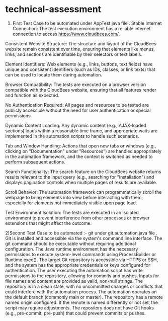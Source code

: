 # technical-assessment
1) First Test Case to be automated under AppTest.java file .
Stable Internet Connection: The test execution environment has a reliable internet connection to access https://www.cloudbees.com/.

Consistent Website Structure: The structure and layout of the CloudBees website remain consistent over time, ensuring that elements like menus, links, and sections are identifiable by their selectors or text labels.

Element Identifiers: Web elements (e.g., links, buttons, text fields) have unique and consistent identifiers (such as IDs, classes, or link texts) that can be used to locate them during automation.

Browser Compatibility: The tests are executed on a browser version compatible with the CloudBees website, ensuring that all features render and function as expected.

No Authentication Required: All pages and resources to be tested are publicly accessible without the need for user authentication or special permissions.

Dynamic Content Loading: Any dynamic content (e.g., AJAX-loaded sections) loads within a reasonable time frame, and appropriate waits are implemented in the automation scripts to handle such scenarios.

Tab and Window Handling: Actions that open new tabs or windows (e.g., clicking on "Documentation" under "Resources") are handled appropriately in the automation framework, and the context is switched as needed to perform subsequent actions.

Search Functionality: The search feature on the CloudBees website returns results relevant to the input query (e.g., searching for "Installation") and displays pagination controls when multiple pages of results are available.

Scroll Behavior: The automation framework can programmatically scroll the webpage to bring elements into view before interacting with them, especially for elements not immediately visible upon page load.

Test Environment Isolation: The tests are executed in an isolated environment to prevent interference from other processes or browser extensions that might affect the outcome.


2)Second Test Case to be automated :- git under git.automation.java file .
Git is installed and accessible via the system's command line interface. The git command should be executable without requiring additional configuration.
The Java runtime environment has the necessary permissions to execute system-level commands using ProcessBuilder or Runtime.exec().
The target Git repository is accessible via HTTPS or SSH, and the system has the appropriate credentials or keys configured for authentication.
The user executing the automation script has write permissions to the repository, allowing for commits and pushes.
Inputs for file names and content are provided as valid, non-null strings. 
The repository is in a clean state, with no uncommitted changes or conflicts that could interfere with the automation process.
The automation operates on the default branch (commonly main or master). 
The repository has a remote named origin configured. If the remote is named differently or not set, the script may require adjustments.
The repository does not have Git hooks (e.g., pre-commit, pre-push) that could prevent commits or pushes.
